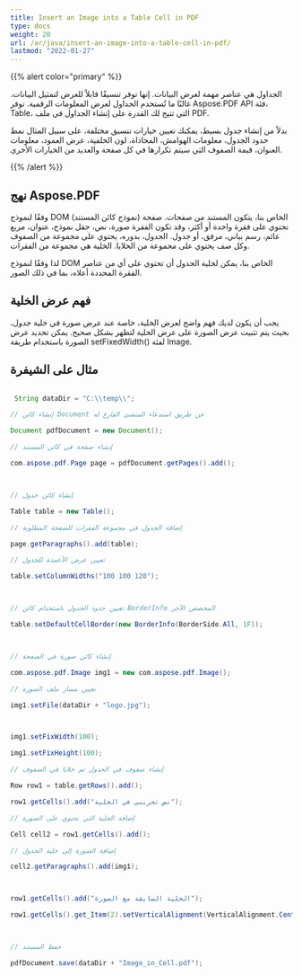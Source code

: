 ```yaml
---
title: Insert an Image into a Table Cell in PDF
type: docs
weight: 20
url: /ar/java/insert-an-image-into-a-table-cell-in-pdf/
lastmod: "2022-01-27"
---
```


{{% alert color="primary" %}}

الجداول هي عناصر مهمة لعرض البيانات. إنها توفر تنسيقًا قابلاً للعرض لتمثيل البيانات. غالبًا ما تُستخدم الجداول لعرض المعلومات الرقمية. توفر Aspose.PDF API فئة، Table، التي تتيح لك القدرة على إنشاء الجداول في ملف PDF.

بدلاً من إنشاء جدول بسيط، يمكنك تعيين خيارات تنسيق مختلفة، على سبيل المثال نمط حدود الجدول، معلومات الهوامش، المحاذاة، لون الخلفية، عرض العمود، معلومات العنوان، قيمة الصفوف التي سيتم تكرارها في كل صفحة والعديد من الخيارات الأخرى.

{{% /alert %}}

## نهج Aspose.PDF

وفقًا لنموذج DOM (نموذج كائن المستند) الخاص بنا، يتكون المستند من صفحات.
 صفحة تحتوي على فقرة واحدة أو أكثر، وقد تكون الفقرة صورة، نص، حقل نموذج، عنوان، مربع عائم، رسم بياني، مرفق، أو جدول. الجدول، بدوره، يحتوي على مجموعة من الصفوف وكل صف يحتوي على مجموعة من الخلايا. الخلية هي مجموعة من الفقرات.

لذا وفقًا لنموذج DOM الخاص بنا، يمكن لخلية الجدول أن تحتوي على أي من عناصر الفقرة المحددة أعلاه، بما في ذلك الصور.

## فهم عرض الخلية

يجب أن يكون لديك فهم واضح لعرض الخلية، خاصة عند عرض صورة في خلية جدول، بحيث يتم تثبيت عرض الصورة على عرض الخلية لتظهر بشكل صحيح. يمكن تحديد عرض الصورة باستخدام طريقة setFixedWidth() لفئة Image.

## مثال على الشيفرة

```java

 String dataDir = "C:\\temp\\";

// إنشاء كائن Document عن طريق استدعاء المنشئ الفارغ له

Document pdfDocument = new Document();

// إنشاء صفحة في كائن المستند

com.aspose.pdf.Page page = pdfDocument.getPages().add();



// إنشاء كائن جدول

Table table = new Table();

// إضافة الجدول في مجموعة الفقرات للصفحة المطلوبة

page.getParagraphs().add(table);

// تعيين عرض الأعمدة للجدول

table.setColumnWidths("100 100 120");



// تعيين حدود الجدول باستخدام كائن BorderInfo المخصص الآخر

table.setDefaultCellBorder(new BorderInfo(BorderSide.All, 1F));



// إنشاء كائن صورة في الصفحة

com.aspose.pdf.Image img1 = new com.aspose.pdf.Image();

// تعيين مسار ملف الصورة

img1.setFile(dataDir + "logo.jpg");



img1.setFixWidth(100);

img1.setFixHeight(100);

// إنشاء صفوف في الجدول ثم خلايا في الصفوف

Row row1 = table.getRows().add();

row1.getCells().add("نص تجريبي في الخلية");

// إضافة الخلية التي تحتوي على الصورة

Cell cell2 = row1.getCells().add();

// إضافة الصورة إلى خلية الجدول

cell2.getParagraphs().add(img1);



row1.getCells().add("الخلية السابقة مع الصورة");

row1.getCells().get_Item(2).setVerticalAlignment(VerticalAlignment.Center);



// حفظ المستند

pdfDocument.save(dataDir + "Image_in_Cell.pdf");    

```